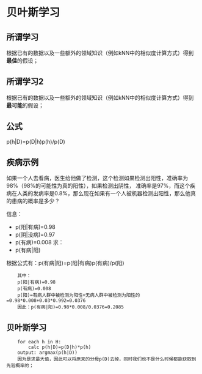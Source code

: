 # 贝叶斯学习

## 所谓学习
根据已有的数据以及一些额外的领域知识（例如kNN中的相似度计算方式）得到**最佳**的假设；

## 所谓学习2
根据已有的数据以及一些额外的领域知识（例如kNN中的相似度计算方式）得到**最可能**的假设；

## 公式
p(h|D)=p(D|h)p(h)/p(D)

## 疾病示例
如果一个人去看病，医生给他做了检测，这个检测如果检测出阳性，准确率为98%（98%的可能性为真的阳性），如果检测出阴性，
准确率是97%，而这个疾病在人类的发病率是0.8%，那么现在如果有一个人被机器检测出阳性，那么他真的患病的概率是多少？

信息：
* p(阳|有病)=0.98
* p(阴|没病)=0.97
* p(有病)=0.008
求：
* p(有病|阳)

根据公式有：p(有病|阳)=p(阳|有病)p(有病)/p(阳)

        其中：
        p(阳|有病)=0.98
        p(有病)=0.008
        p(阳)=有病人群中被检测为阳性+无病人群中被检测为阳性的=0.98*0.008+0.03*0.992=0.0376
        因此：p(有病|阳)=0.98*0.008/0.0376=0.2085

## 贝叶斯学习
        
        for each h in H:
            calc p(h|D)=p(D|h)*p(h)
        output: argmax(p(h|D))
        因为是求最大值，因此可以将原来的分母p(D)去掉，同时我们也不是什么时候都能获取到先验概率的；
